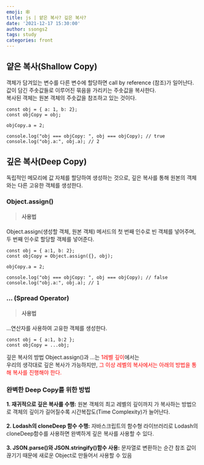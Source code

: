 ```yaml
---
emoji: 🕸
title: js | 얕은 복사? 깊은 복사?
date: '2021-12-17 15:30:00'
author: ssongs2
tags: study
categories: front
---
```


## 얕은 복사(Shallow Copy)
  
객체가 담겨있는 변수를 다른 변수에 할당하면 call by reference (참조)가 일어난다.  
값이 담긴 주솟값들로 이루어진 묶음을 가리키는 주솟값을 복사한다.  
복사된 객체는 원본 객체의 주솟값을 참조하고 있는 것이다.  

```
const obj = { a: 1, b: 2};
const objCopy = obj;

objCopy.a = 2;

console.log("obj === objCopy: ", obj === objCopy); // true
console.log("obj.a:", obj.a); // 2
```

## 깊은 복사(Deep Copy)
  
독립적인 메모리에 값 자체를 할당하여 생성하는 것으로, 깊은 복사를 통해 원본의 객체와는 다른 고유한 객체를 생성한다.

### Object.assign() 

>#### 사용법
Object.assign(생성할 객체, 원본 객체) 메서드의 첫 번째 인수로 빈 객체를 넣어주며,
두 번째 인수로 할당할 객체를 넣어준다.

```
const obj = { a:1, b: 2};
const objCopy = Object.assign({}, obj);

objCopy.a = 2;

console.log("obj === objCopy: ", obj === objCopy); // false
console.log("obj.a:", obj.a); // 1

```

### ... (Spread Operator)

>#### 사용법  
...연산자를 사용하여 고유한 객체를 생성한다.

```
const obj = { a:1, b:2 };
const objCopy = ...obj;

```
깊은 복사의 방법 Object.assign()과 ...는 <span style="color:red">1레벨 깊이</span>에서는  
우리의 생각대로 깊은 복사가 가능하지만, <span style="color:red">그 이상 레벨의 복사에서는 아래의 방법을 통해 복사를 진행해야 한다.</span>

### 완벽한 Deep Copy를 위한 방법   
 **1. 재귀적으로 깊은 복사를 수행:** 원본 객체의 최고 레벨의 깊이까지 가 복사하는 방법으로 객체의 깊이가 길어질수록 시간복잡도(Time Complexity)가 늘어난다.  
 <br />
 **2. Lodash의 cloneDeep 함수 수행:**  자바스크립트의 함수형 라이브러리로 Lodash의 cloneDeep함수를 사용하면 완벽하게 깊은 복사를 사용할 수 있다.  
 <br />
 **3. JSON.parse()와 JSON.stringify()함수 사용:**  문자열로 변환하는 순간 참조 값이 끊기기 때문에 새로운 Object로 만들어서 사용할 수 있음  

```toc
```